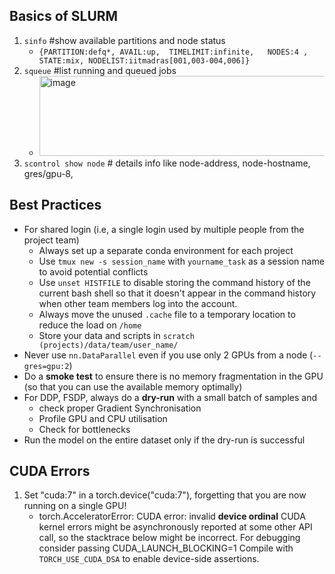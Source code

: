 ## Basics of SLURM
1. `sinfo` #show available partitions and node status
    - `{PARTITION:defq*, AVAIL:up,  TIMELIMIT:infinite,   NODES:4 ,  STATE:mix, NODELIST:iitmadras[001,003-004,006]}`
2. `squeue` #list running and queued jobs
   - <img width="635" height="128" alt="image" src="https://github.com/user-attachments/assets/c587d7cb-90f1-4510-a4e7-9c7dc8fba2d8" />
3. `scontrol show node` # details info like node-address, node-hostname, gres/gpu-8, 

                   
## Best Practices
- For shared login (i.e, a single login used by multiple people from the project team)
   - Always set up a separate conda environment for each project
   - Use `tmux new -s session_name` with `yourname_task` as a session name to avoid potential conflicts
   - Use `unset HISTFILE` to disable storing the command history of the current bash shell so that it doesn't appear in the command history when other team members log into the account. 
   - Always move the unused `.cache` file to a temporary location to reduce the load on `/home`
   - Store your data and scripts in `scratch (projects)/data/team/user_name/`
- Never use `nn.DataParallel` even if you use only 2 GPUs from a node (`--gres=gpu:2`)
- Do a **smoke test** to ensure there is no memory fragmentation in the GPU (so that you can use the available memory optimally)
- For DDP, FSDP, always do a **dry-run** with a small batch of samples and 
   - check proper Gradient Synchronisation
   - Profile GPU and CPU utilisation
   - Check for bottlenecks
- Run the model on the entire dataset only if the dry-run is successful

## CUDA Errors
1. Set "cuda:7" in a torch.device("cuda:7"), forgetting that you are now running on a single GPU!
    - torch.AcceleratorError: CUDA error: invalid **device ordinal**
   CUDA kernel errors might be asynchronously reported at some other API call, so the stacktrace below might be incorrect.
   For debugging consider passing CUDA_LAUNCH_BLOCKING=1
   Compile with `TORCH_USE_CUDA_DSA` to enable device-side assertions.
